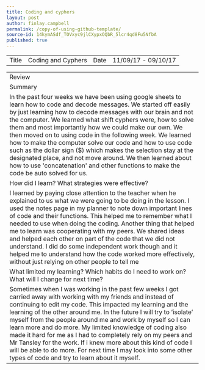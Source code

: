 ```yaml
---
title: Coding and cyphers
layout: post
author: finlay.campbell
permalink: /copy-of-using-github-template/
source-id: 14kymASdf_TOVxyc9jlCXypxOQbR_5lcr4qd8Fu5NfbA
published: true
---
```

<table>
  <tr>
    <td>Title</td>
    <td>Coding and Cyphers</td>
    <td>Date</td>
    <td>11/09/17 - 09/10/17</td>
  </tr>
</table>


<table>
  <tr>
    <td>Review</td>
  </tr>
  <tr>
    <td>Summary</td>
  </tr>
  <tr>
    <td>In the past four weeks we have been using google sheets to learn how to code and decode messages. We started off easily by just learning how to decode messages with our brain and not the computer. We learned what shift cyphers were, how to solve them and most importantly how we could make our own. We then moved on to using code in the following week. We learned how to make the computer solve our code and how to use code such as the dollar sign ($) which makes the selection stay at the designated place, and not move around. We then learned about how to use 'concatenation' and other functions to make the code be auto solved for us.</td>
  </tr>
  <tr>
    <td>How did I learn? What strategies were effective? </td>
  </tr>
  <tr>
    <td>I learned by paying close attention to the teacher when he explained to us what we were going to be doing in the lesson. I used the notes page in my planner to note down important lines of code and their functions. This helped me to remember what I needed to use when doing the coding. Another thing that helped me to learn was cooperating with my peers. We shared ideas and helped each other on part of the code that we did not understand. I did do some independent work though and it helped me to understand how the code worked more effectively, without just relying on other people to tell me </td>
  </tr>
  <tr>
    <td>What limited my learning? Which habits do I need to work on? What will I change for next time? </td>
  </tr>
  <tr>
    <td>Sometimes when I was working in the past few weeks I got carried away with working with my friends and instead of continuing to edit my code. This impacted my learning and the learning of the other around me. In the future I will try to ’isolate’ myself from the people around me and work by myself so I can learn more and do more. My limited knowledge of coding also made it hard for me as I had to completely rely on my peers and Mr Tansley for the work. If i knew more about this kind of code I will be able to do more. For next time I may look into some other types of code and try to learn about it myself. </td>
  </tr>
</table>


